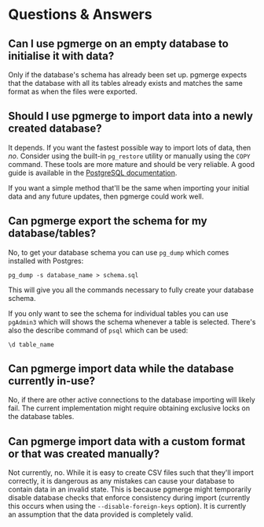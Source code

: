 # Questions & Answers

## Can I use pgmerge on an empty database to initialise it with data?

Only if the database's schema has already been set up. pgmerge expects that the database with all its tables already exists and matches the same format as when the files were exported.

## Should I use pgmerge to import data into a newly created database?

It depends. If you want the fastest possible way to import lots of data, then *no*. Consider using the built-in `pg_restore` utility or manually using the `COPY` command. These tools are more mature and should be very reliable. A good guide is available in the [PostgreSQL documentation][1].

If you want a simple method that'll be the same when importing your initial data and any future updates, then pgmerge could work well.

[1]: https://www.postgresql.org/docs/current/static/populate.html

## Can pgmerge export the schema for my database/tables?

No, to get your database schema you can use `pg_dump` which comes installed with Postgres:

    pg_dump -s database_name > schema.sql

This will give you all the commands necessary to fully create your database schema.

If you only want to see the schema for individual tables you can use `pgAdmin3` which will shows the schema whenever a table is selected. There's also the describe command of `psql` which can be used:

    \d table_name

## Can pgmerge import data while the database currently in-use?

No, if there are other active connections to the database importing will likely fail. The current implementation might require obtaining exclusive locks on the database tables.

## Can pgmerge import data with a custom format or that was created manually?

Not currently, no. While it is easy to create CSV files such that they'll import correctly, it is dangerous as any mistakes can cause your database to contain data in an invalid state. This is because pgmerge might temporarily disable database checks that enforce consistency during import (currently this occurs when using the `--disable-foreign-keys` option). It is currently an assumption that the data provided is completely valid.


